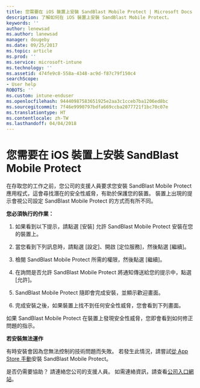 ```yaml
---
title: 您需要在 iOS 裝置上安裝 SandBlast Mobile Protect | Microsoft Docs
description: 了解如何在 iOS 裝置上安裝 SandBlast Mobile Protect。
keywords: ''
author: lenewsad
ms.author: lanewsad
manager: dougeby
ms.date: 09/25/2017
ms.topic: article
ms.prod: ''
ms.service: microsoft-intune
ms.technology: ''
ms.assetid: 474fe9c8-558a-4348-ac9d-f87c79f150c4
searchScope:
- User help
ROBOTS: ''
ms.custom: intune-enduser
ms.openlocfilehash: 94440987583651925e2aa3c1cceb7ba1206ed8bc
ms.sourcegitcommit: 7f46e9990797bdfa669ccba2077721f1bc70c07e
ms.translationtype: HT
ms.contentlocale: zh-TW
ms.lasthandoff: 04/04/2018
---
```

# <a name="you-need-to-install-sandblast-mobile-protect-on-your-ios-device"></a>您需要在 iOS 裝置上安裝 SandBlast Mobile Protect

在存取您的工作之前，您公司的支援人員要求您安裝 SandBlast Mobile Protect 應用程式，這會尋找潛在的安全性威脅，有助於保護您的裝置。 裝置上出現的提示會視公司設定 SandBlast Mobile Protect 的方式而有所不同。

**您必須執行的作業：**

1.  如果看到以下提示，請點選 [安裝] 允許 SandBlast Mobile Protect 安裝在您的裝置上。

2. 當您看到下列訊息時，請點選 [設定]、開啟 [定位服務]，然後點選 [繼續]。

3. 檢閱 SandBlast Mobile Protect 所需的權限，然後點選 [繼續]。

4. 在詢問是否允許 SandBlast Mobile Protect 將通知傳送給您的提示中，點選 [允許]。

5. SandBlast Mobile Protect 隨即會完成安裝，並顯示歡迎畫面。

6. 完成安裝之後，如果裝置上找不到任何安全性威脅，您會看到下列畫面。

如果 SandBlast Mobile Protect 在裝置上發現安全性威脅，您即會看到如何修正問題的指示。

**若安裝無法運作**

有時安裝會因為您無法控制的技術問題而失敗。 若發生此情況，請嘗試[從 App Store 手動](https://itunes.apple.com/app/sandblast-mobile-protect/id1006390797)安裝 SandBlast Mobile Protect。

是否仍需要協助？ 請連絡您公司的支援人員。 如需連絡資訊，請查看[公司入口網站](https://portal.manage.microsoft.com#HelpDeskDialog)。
